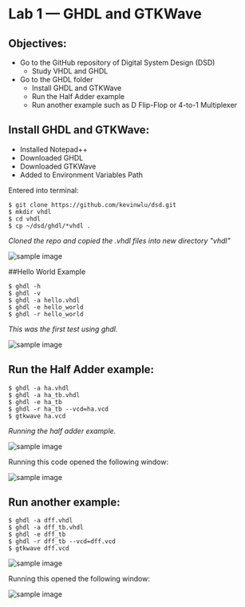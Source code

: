 # Lab 1 — GHDL and GTKWave
## Objectives:
- Go to the GitHub repository of Digital System Design (DSD)
  - Study VHDL and GHDL
- Go to the GHDL folder
  - Install GHDL and GTKWave
  - Run the Half Adder example
  - Run another example such as D Flip-Flop or 4-to-1 Multiplexer

## Install GHDL and GTKWave:
- Installed Notepad++
- Downloaded GHDL
- Downloaded GTKWave
- Added to Environment Variables Path

Entered into terminal:
```
$ git clone https://github.com/kevinwlu/dsd.git
$ mkdir vhdl
$ cd vhdl
$ cp ~/dsd/ghdl/*vhdl .
```
*Cloned the repo and copied the .vhdl files into new directory "vhdl"*


![sample image](https://github.com/mbanks01/EE-322-A/blob/main/lab1/1.1.PNG)

##Hello World Example
```
$ ghdl -h
$ ghdl -v
$ ghdl -a hello.vhdl
$ ghdl -e hello_world
$ ghdl -r hello_world
```
*This was the first test using ghdl.*


![sample image](https://github.com/mbanks01/EE-322-A/blob/main/lab1/1.2.PNG)



## Run the Half Adder example:
```
$ ghdl -a ha.vhdl
$ ghdl -a ha_tb.vhdl
$ ghdl -e ha_tb
$ ghdl -r ha_tb --vcd=ha.vcd
$ gtkwave ha.vcd
```
*Running the half adder example.*


![sample image](https://github.com/mbanks01/EE-322-A/blob/main/lab1/1.3.PNG)


Running this code opened the following window:


![sample image](https://github.com/mbanks01/EE-322-A/blob/main/lab1/1.4.PNG)


## Run another example:
```
$ ghdl -a dff.vhdl
$ ghdl -a dff_tb.vhdl
$ ghdl -e dff_tb
$ ghdl -r dff_tb --vcd=dff.vcd
$ gtkwave dff.vcd
```
![sample image](https://github.com/mbanks01/EE-322-A/blob/main/lab1/1.5.PNG)


Running this opened the following window:


![sample image](https://github.com/mbanks01/EE-322-A/blob/main/lab1/1.6.PNG)
